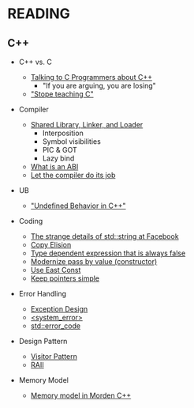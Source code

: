 # READING

## C++

* C++ vs. C
    - [Talking to C Programmers about C++][1]
        - "If you are arguing, you are losing"
    - ["Stope teaching C"][2]

* Compiler
    - [Shared Library, Linker, and Loader][3]
        - Interposition
        - Symbol visibilities
        - PIC & GOT
        - Lazy bind
    - [What is an ABI][5]
    - [Let the compiler do its job][12]

* UB
    - ["Undefined Behavior in C++"][4]

* Coding
    - [The strange details of std::string at Facebook][6]
    - [Copy Elision][7]
    - [Type dependent expression that is always false ][8]
    - [Modernize pass by value (constructor)][9]
    - [Use East Const][10]
    - [Keep pointers simple][11]
 
* Error Handling
    - [Exception Design][13]
    - [<system_error>][14]
    - [std::error_code][15]

* Design Pattern
    - [Visitor Pattern][16]
    - [RAII][17]

* Memory Model
    - [Memory model in Morden C++][18]

[1]: https://www.youtube.com/watch?v=D7Sd8A6_fYU
[2]: https://www.youtube.com/watch?v=YnWhqhNdYyk
[3]: https://www.youtube.com/watch?v=_enXuIxuNV4
[4]: https://www.youtube.com/watch?v=k9N8OrhrSZw
[5]: https://www.youtube.com/watch?v=7RoTDjLLXJQ
[6]: https://www.youtube.com/watch?v=kPR8h4-qZdk
[7]: https://www.youtube.com/watch?v=IZbL-RGr_mk
[8]: https://devblogs.microsoft.com/oldnewthing/20200311-00/?p=103553
[9]: https://releases.llvm.org/16.0.0/tools/clang/tools/extra/docs/clang-tidy/checks/modernize/pass-by-value.html
[10]: https://www.youtube.com/watch?v=z6s6bacI424
[11]: https://isocpp.github.io/CppCoreGuidelines/CppCoreGuidelines.html#es42-keep-use-of-pointers-simple-and-straightforward
[12]: https://www.youtube.com/watch?v=bSkpMdDe4g4
[13]: https://www.youtube.com/watch?v=Oy-VTqz1_58
[14]: https://www.youtube.com/watch?v=hNaLf8lYLDo
[15]: https://www.youtube.com/watch?v=dQaRLmM7KKk
[16]: https://www.youtube.com/watch?v=PEcy1vYHb8A
[17]: https://www.youtube.com/watch?v=Rfu06XAhx90
[18]: https://www.youtube.com/watch?v=SVEYNEWZLo4
